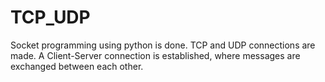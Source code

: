 # TCP_UDP
Socket programming using python is done. TCP and UDP connections are made. A Client-Server connection is established, where messages are exchanged between each other.
